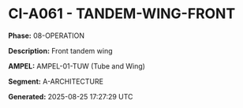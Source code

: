 # CI-A061 - TANDEM-WING-FRONT

**Phase:** 08-OPERATION

**Description:** Front tandem wing

**AMPEL:** AMPEL-01-TUW (Tube and Wing)

**Segment:** A-ARCHITECTURE

**Generated:** 2025-08-25 17:27:29 UTC
